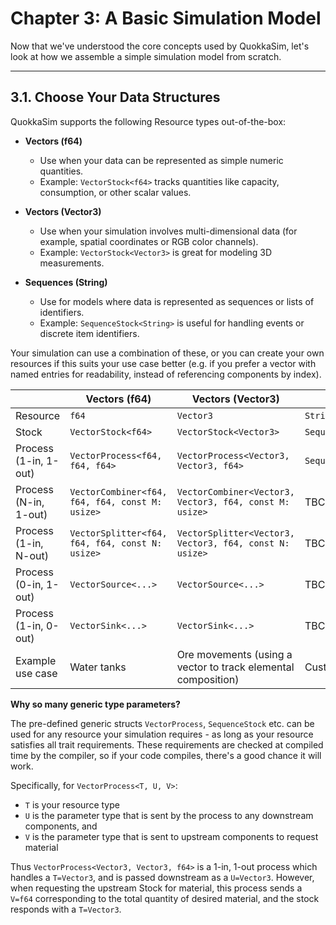 # Chapter 3: A Basic Simulation Model

Now that we've understood the core concepts used by QuokkaSim, let's look at how we assemble a simple simulation model from scratch.

---

## 3.1. Choose Your Data Structures

QuokkaSim supports the following Resource types out-of-the-box:

- **Vectors (f64)**
  - Use when your data can be represented as simple numeric quantities.
  - Example: `VectorStock<f64>` tracks quantities like capacity, consumption, or other scalar values.

- **Vectors (Vector3)**
  - Use when your simulation involves multi-dimensional data (for example, spatial coordinates or RGB color channels).
  - Example: `VectorStock<Vector3>` is great for modeling 3D measurements.

- **Sequences (String)**
  - Use for models where data is represented as sequences or lists of identifiers.
  - Example: `SequenceStock<String>` is useful for handling events or discrete item identifiers.

Your simulation can use a combination of these, or you can create your own resources if this suits your use case better (e.g. if you prefer a vector with named entries for readability, instead of referencing components by index).

|| Vectors (f64) | Vectors (Vector3) | Sequences (String) |
|-|-|-|-|
|Resource|`f64`|`Vector3`|`String`|
|Stock|`VectorStock<f64>`|`VectorStock<Vector3>`|`SequenceStock<String>`|
|Process (1-in, 1-out)|`VectorProcess<f64, f64, f64>`|`VectorProcess<Vector3, Vector3, f64>`|`SequenceProcess<Option<String>>`|
|Process (N-in, 1-out)|`VectorCombiner<f64, f64, f64, const M: usize>` | `VectorCombiner<Vector3, Vector3, f64, const M: usize>`| TBC |
|Process (1-in, N-out)|`VectorSplitter<f64, f64, f64, const N: usize>`|`VectorSplitter<Vector3, Vector3, f64, const N: usize>`| TBC |
|Process (0-in, 1-out)|`VectorSource<...>`|`VectorSource<...>`|TBC|
|Process (1-in, 0-out)|`VectorSink<...>`|`VectorSink<...>`|TBC|
|Example use case|Water tanks|Ore movements (using a vector to track elemental composition)|Customers at a Cafe|

**Why so many generic type parameters?**

The pre-defined generic structs `VectorProcess`, `SequenceStock` etc. can be used for any resource your simulation requires - as long as your resource satisfies all trait requirements. These requirements are checked at compiled time by the compiler, so if your code compiles, there's a good chance it will work.

Specifically, for `VectorProcess<T, U, V>`:
- `T` is your resource type
- `U` is the parameter type that is sent by the process to any downstream components, and
- `V` is the parameter type that is sent to upstream components to request material

Thus `VectorProcess<Vector3, Vector3, f64>` is a 1-in, 1-out process which handles a `T=Vector3`, and is passed downstream as a `U=Vector3`. However, when requesting the upstream Stock for material, this process sends a `V=f64` corresponding to the total quantity of desired material, and the stock responds with a `T=Vector3`.
